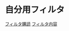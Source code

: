 # 自分用フィルタ
[フィルタ購読](https://subscribe.adblockplus.org/?location=https://raw.githubusercontent.com/necokan/filter/main/yahoo_auction.txt?token=ARWON6RESU35GIAPOQSX3DS7VKILM) 
[フィルタ内容](https://raw.githubusercontent.com/necokan/filter/main/yahoo_auction.txt?token=ARWON6RESU35GIAPOQSX3DS7VKILM)
